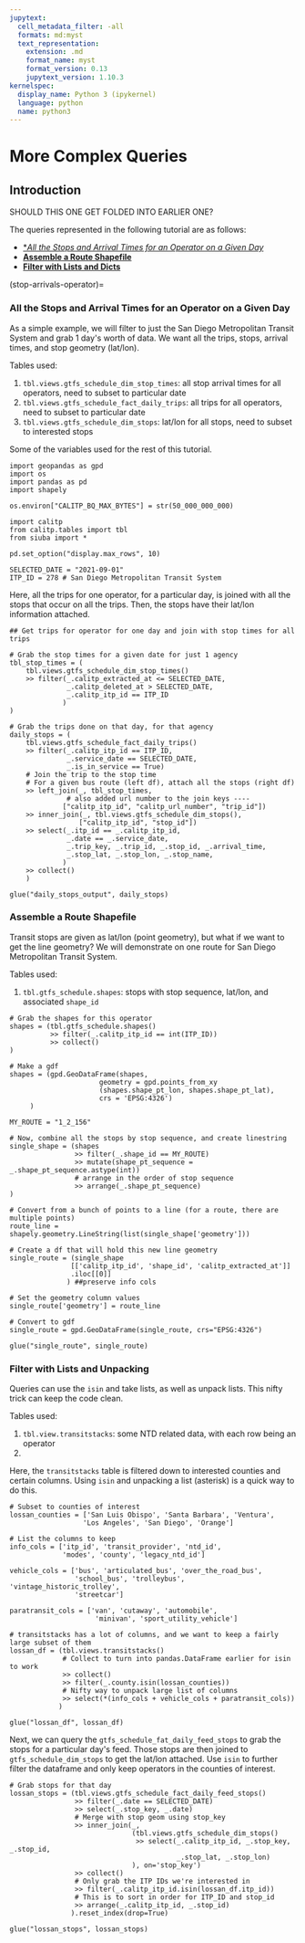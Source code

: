```yaml
---
jupytext:
  cell_metadata_filter: -all
  formats: md:myst
  text_representation:
    extension: .md
    format_name: myst
    format_version: 0.13
    jupytext_version: 1.10.3
kernelspec:
  display_name: Python 3 (ipykernel)
  language: python
  name: python3
---
```

# More Complex Queries

## Introduction

SHOULD THIS ONE GET FOLDED INTO EARLIER ONE?

The queries represented in the following tutorial are as follows:
* [**All the Stops and Arrival Times for an Operator on a Given Day*](stop-arrivals-operator)
* [**Assemble a Route Shapefile**](#assemble-a-route-shapefile)
* [**Filter with Lists and Dicts**](#filter-with-lists-and-dicts)

(stop-arrivals-operator)=
### All the Stops and Arrival Times for an Operator on a Given Day

As a simple example, we will filter to just the San Diego Metropolitan Transit System and grab 1 day's worth of data. We want all the trips, stops, arrival times, and stop geometry (lat/lon).

Tables used:
1. `tbl.views.gtfs_schedule_dim_stop_times`: all stop arrival times for all operators, need to subset to particular date
1. `tbl.views.gtfs_schedule_fact_daily_trips`: all trips for all operators, need to subset to particular date
1. `tbl.views.gtfs_schedule_dim_stops`: lat/lon for all stops, need to subset to interested stops

Some of the variables used for the rest of this tutorial.

```{code-cell}
import geopandas as gpd
import os
import pandas as pd
import shapely

os.environ["CALITP_BQ_MAX_BYTES"] = str(50_000_000_000)

import calitp
from calitp.tables import tbl
from siuba import *

pd.set_option("display.max_rows", 10)

SELECTED_DATE = "2021-09-01"
ITP_ID = 278 # San Diego Metropolitan Transit System
```

Here, all the trips for one operator, for a particular day, is joined with all the stops that occur on all the trips. Then, the stops have their lat/lon information attached.

```{code-cell}
## Get trips for operator for one day and join with stop times for all trips

# Grab the stop times for a given date for just 1 agency
tbl_stop_times = (
    tbl.views.gtfs_schedule_dim_stop_times()
    >> filter(_.calitp_extracted_at <= SELECTED_DATE,
              _.calitp_deleted_at > SELECTED_DATE,
              _.calitp_itp_id == ITP_ID
             )
)

# Grab the trips done on that day, for that agency
daily_stops = (
    tbl.views.gtfs_schedule_fact_daily_trips()
    >> filter(_.calitp_itp_id == ITP_ID,
              _.service_date == SELECTED_DATE,
              _.is_in_service == True)
    # Join the trip to the stop time
    # For a given bus route (left df), attach all the stops (right df)
    >> left_join(_, tbl_stop_times,
              # also added url number to the join keys ----
             ["calitp_itp_id", "calitp_url_number", "trip_id"])
    >> inner_join(_, tbl.views.gtfs_schedule_dim_stops(),
                 ["calitp_itp_id", "stop_id"])
    >> select(_.itp_id == _.calitp_itp_id,
              _.date == _.service_date,
              _.trip_key, _.trip_id, _.stop_id, _.arrival_time,
              _.stop_lat, _.stop_lon, _.stop_name,
             )
    >> collect()
    )

glue("daily_stops_output", daily_stops)
```

### Assemble a Route Shapefile

Transit stops are given as lat/lon (point geometry), but what if we want to get the line geometry? We will demonstrate on one route for San Diego Metropolitan Transit System.

Tables used:
1. `tbl.gtfs_schedule.shapes`: stops with stop sequence, lat/lon, and associated `shape_id`

```{code-cell}
# Grab the shapes for this operator
shapes = (tbl.gtfs_schedule.shapes()
          >> filter(_.calitp_itp_id == int(ITP_ID))
          >> collect()
)

# Make a gdf
shapes = (gpd.GeoDataFrame(shapes,
                      geometry = gpd.points_from_xy
                      (shapes.shape_pt_lon, shapes.shape_pt_lat),
                      crs = 'EPSG:4326')
     )

MY_ROUTE = "1_2_156"

# Now, combine all the stops by stop sequence, and create linestring
single_shape = (shapes
                >> filter(_.shape_id == MY_ROUTE)
                >> mutate(shape_pt_sequence = _.shape_pt_sequence.astype(int))
                # arrange in the order of stop sequence
                >> arrange(_.shape_pt_sequence)
)

# Convert from a bunch of points to a line (for a route, there are multiple points)
route_line = shapely.geometry.LineString(list(single_shape['geometry']))

# Create a df that will hold this new line geometry
single_route = (single_shape
               [['calitp_itp_id', 'shape_id', 'calitp_extracted_at']]
               .iloc[[0]]
              ) ##preserve info cols

# Set the geometry column values
single_route['geometry'] = route_line

# Convert to gdf
single_route = gpd.GeoDataFrame(single_route, crs="EPSG:4326")

glue("single_route", single_route)
```

### Filter with Lists and Unpacking

Queries can use the `isin` and take lists, as well as unpack lists. This nifty trick can keep the code clean.

Tables used:
1. `tbl.view.transitstacks`: some NTD related data, with each row being an operator
1.

Here, the `transitstacks` table is filtered down to interested counties and certain columns. Using `isin` and unpacking a list (asterisk) is a quick way to do this.

```{code-cell}
# Subset to counties of interest
lossan_counties = ['San Luis Obispo', 'Santa Barbara', 'Ventura',
                  'Los Angeles', 'San Diego', 'Orange']

# List the columns to keep
info_cols = ['itp_id', 'transit_provider', 'ntd_id',
             'modes', 'county', 'legacy_ntd_id']

vehicle_cols = ['bus', 'articulated_bus', 'over_the_road_bus',
                'school_bus', 'trolleybus', 'vintage_historic_trolley',
                'streetcar']

paratransit_cols = ['van', 'cutaway', 'automobile',
                     'minivan', 'sport_utility_vehicle']

# transitstacks has a lot of columns, and we want to keep a fairly large subset of them
lossan_df = (tbl.views.transitstacks()
             # Collect to turn into pandas.DataFrame earlier for isin to work
             >> collect()
             >> filter(_.county.isin(lossan_counties))
             # Nifty way to unpack large list of columns
             >> select(*(info_cols + vehicle_cols + paratransit_cols))
            )

glue("lossan_df", lossan_df)
```

Next, we can query the `gtfs_schedule_fat_daily_feed_stops` to grab the stops for a particular day's feed. Those stops are then joined to `gtfs_schedule_dim_stops` to get the lat/lon attached. Use `isin` to further filter the dataframe and only keep operators in the counties of interest.

```{code-cell}
# Grab stops for that day
lossan_stops = (tbl.views.gtfs_schedule_fact_daily_feed_stops()
                >> filter(_.date == SELECTED_DATE)
                >> select(_.stop_key, _.date)
                # Merge with stop geom using stop_key
                >> inner_join(_,
                              (tbl.views.gtfs_schedule_dim_stops()
                               >> select(_.calitp_itp_id, _.stop_key, _.stop_id,
                                         _.stop_lat, _.stop_lon)
                              ), on='stop_key')
                >> collect()
                # Only grab the ITP IDs we're interested in
                >> filter(_.calitp_itp_id.isin(lossan_df.itp_id))
                # This is to sort in order for ITP_ID and stop_id
                >> arrange(_.calitp_itp_id, _.stop_id)
               ).reset_index(drop=True)

glue("lossan_stops", lossan_stops)
```
